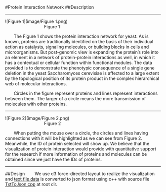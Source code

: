 #Protein Interaction Network
##Description
***************
![Figure 1](image/Figure 1.png)
<br />&emsp;&emsp;&emsp;&emsp;&emsp;&emsp;&emsp;&emsp;&emsp;Figure 1

&emsp;&emsp;The Figure 1 shows the protein interaction network for yeast. As is known, proteins are traditionally identified on the basis of their individual action as catalysts, signaling molecules, or building blocks in cells and microorganisms. But post-genomic view is expanding the protein’s role into an element in a network of protein-protein interactions as well, in which it has a contextual or cellular function within functional modules. The data provided is to demonstrate the phenotypic consequence of a single gene deletion in the yeast Saccharomyces cerevisiae is affected to a large extent by the topological position of its protein product in the complex hierarchical web of molecular interactions.

&emsp;&emsp;Circles in the figure represent proteins and lines represent interactions between them. The larger of a circle means the more transmission of molecules with other proteins.
***************
![Figure 2](image/Figure 2.png)
<br />&emsp;&emsp;&emsp;&emsp;&emsp;&emsp;&emsp;&emsp;&emsp;Figure 2

&emsp;&emsp;When putting the mouse over a circle, the circles and lines having connections with it will be highlighted as we can see from Figure 2. Meanwhile, the ID of protein selected will show up. We believe that the visualization of protein interaction would provide with quantitative support for the research if more information of proteins and molecules can be obtained since we just have the IDs of proteins.
***************
##Design
&emsp;&emsp;We use d3 force-directed layout to realize the visualization and [text file data](bo.dat.gz.txt) is converted to json format using c++ with source file [TxtToJson.cpp](TxtToJson.cpp) at root dir.


